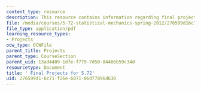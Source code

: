 ```yaml
---
content_type: resource
description: This resource contains information regarding final projects.
file: /media/courses/5-72-statistical-mechanics-spring-2012/276599d16c71f26e607106d77896d630_MIT5_72S12_finalProjects.pdf
file_type: application/pdf
learning_resource_types:
- Projects
ocw_type: OCWFile
parent_title: Projects
parent_type: CourseSection
parent_uid: 13ad4409-1dfe-f779-7d50-84486b59c34d
resourcetype: Document
title: ' Final Projects for 5.72'
uid: 276599d1-6c71-f26e-6071-06d77896d630
---
```

